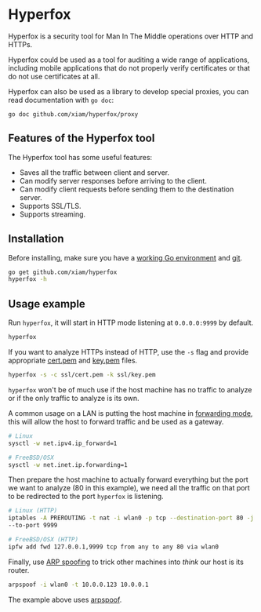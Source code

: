 # Hyperfox

Hyperfox is a security tool for Man In The Middle operations over HTTP and
HTTPs.

Hyperfox could be used as a tool for auditing a wide range of applications,
including mobile applications that do not properly verify certificates or that
do not use certificates at all.

Hyperfox can also be used as a library to develop special proxies, you can read
documentation with `go doc`:

```
go doc github.com/xiam/hyperfox/proxy
```

## Features of the Hyperfox tool

The Hyperfox tool has some useful features:

* Saves all the traffic between client and server.
* Can modify server responses before arriving to the client.
* Can modify client requests before sending them to the destination server.
* Supports SSL/TLS.
* Supports streaming.

## Installation

Before installing, make sure you have a [working Go environment][1] and
[git][2].

```sh
go get github.com/xiam/hyperfox
hyperfox -h
```

## Usage example

Run `hyperfox`, it will start in HTTP mode listening at `0.0.0.0:9999` by
default.

```sh
hyperfox
```

If you want to analyze HTTPs instead of HTTP, use the `-s` flag and provide
appropriate
[cert.pem](https://github.com/xiam/hyperfox/raw/master/ssl/cert.pem) and
[key.pem](https://github.com/xiam/hyperfox/raw/master/ssl/key.pem) files.

```sh
hyperfox -s -c ssl/cert.pem -k ssl/key.pem
```

`hyperfox` won't be of much use if the host machine has no traffic to analyze
or if the only traffic to analyze is its own.

A common usage on a LAN is putting the host machine in [forwarding mode][3],
this will allow the host to forward traffic and be used as a gateway.

```sh
# Linux
sysctl -w net.ipv4.ip_forward=1

# FreeBSD/OSX
sysctl -w net.inet.ip.forwarding=1
```

Then prepare the host machine to actually forward everything but the port we
want to analyze (80 in this example), we need all the traffic on that port to
be redirected to the port `hyperfox` is listening.

```sh
# Linux (HTTP)
iptables -A PREROUTING -t nat -i wlan0 -p tcp --destination-port 80 -j REDIRECT \
--to-port 9999

# FreeBSD/OSX (HTTP)
ipfw add fwd 127.0.0.1,9999 tcp from any to any 80 via wlan0
```

Finally, use [ARP spoofing][4] to trick other machines into *think* our host
is its router.

```sh
arpspoof -i wlan0 -t 10.0.0.123 10.0.0.1
```

The example above uses [arpspoof][5].

[1]: http://golang.org/doc/install
[2]: http://git-scm.com
[3]: http://en.wikipedia.org/wiki/IP_forwarding
[4]: http://en.wikipedia.org/wiki/ARP_spoofing
[5]: http://monkey.org/~dugsong/dsniff/
